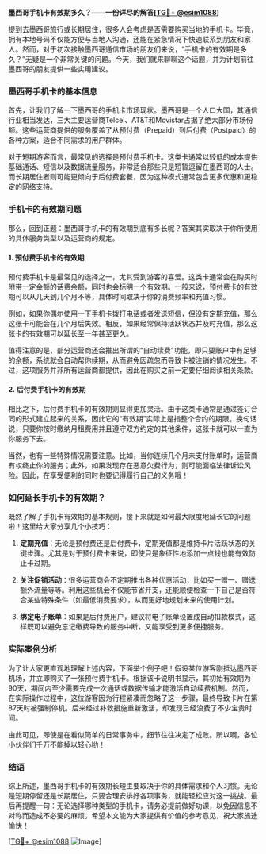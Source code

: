 **墨西哥手机卡有效期多久？——一份详尽的解答[[TG💪+ @esim1088](https://t.me/s/esim1088)]**

提到去墨西哥旅行或长期居住，很多人会考虑是否需要购买当地的手机卡。毕竟，拥有本地号码不仅能方便与当地人沟通，还能在紧急情况下快速联系到朋友和家人。然而，对于初次接触墨西哥通信市场的朋友们来说，“手机卡的有效期是多久？”无疑是一个非常关键的问题。今天，我们就来聊聊这个话题，并为计划前往墨西哥的朋友提供一些实用建议。

### 墨西哥手机卡的基本信息

首先，让我们了解一下墨西哥的手机卡市场现状。墨西哥是一个人口大国，其通信行业相当发达，三大主要运营商Telcel、AT&T和Movistar占据了绝大部分市场份额。这些运营商提供的服务覆盖了从预付费（Prepaid）到后付费（Postpaid）的各种方案，适合不同需求的用户群体。

对于短期游客而言，最常见的选择是预付费手机卡。这类卡通常以较低的成本提供基础通话、短信以及数据流量服务，非常适合那些只是短暂逗留在墨西哥的人士。而长期居住者则可能更倾向于后付费套餐，因为这种模式通常包含更多优惠和更稳定的网络支持。

### 手机卡的有效期问题

那么，回到正题：墨西哥手机卡的有效期到底有多长呢？答案其实取决于你所使用的具体服务类型以及运营商的规定。

#### 1. 预付费手机卡的有效期

预付费手机卡是最常见的选择之一，尤其受到游客的喜爱。这类卡通常会在购买时附带一定金额的话费余额，同时也会标明一个有效期。一般来说，预付费卡的有效期可以从几天到几个月不等，具体时间取决于你的消费频率和充值习惯。

例如，如果你偶尔使用一下手机卡拨打电话或者发送短信，但没有定期充值，那么这张卡可能会在几个月后失效。相反，如果经常保持活跃状态并及时充值，那么这张卡的有效期可以延长至一年甚至更久。

值得注意的是，部分运营商还会推出所谓的“自动续费”功能，即只要账户中有足够的余额，系统就会自动帮你续期，从而避免因疏忽而导致卡被注销的情况发生。不过，这项服务并非所有运营商都提供，因此在购买之前一定要仔细阅读相关条款。

#### 2. 后付费手机卡的有效期

相比之下，后付费手机卡的有效期则显得更加灵活。由于这类卡通常是通过签订合同的形式建立起来的关系，因此它的“有效期”实际上是指整个合约的期限。换句话说，只要你按时缴纳月租费用并且遵守双方约定的其他条件，这张卡就可以一直为你服务下去。

当然，也有一些特殊情况需要注意。比如，当你连续几个月未支付账单时，运营商有权终止你的服务；此外，如果发现存在恶意欠费行为，则可能面临法律诉讼风险。因此，在享受便利的同时也要记得履行自己的义务哦！

### 如何延长手机卡的有效期？

既然了解了手机卡有效期的基本规则，接下来就是如何最大限度地延长它的问题啦！这里给大家分享几个小技巧：

1. **定期充值**：无论是预付费还是后付费卡，定期充值都是维持卡片活跃状态的关键步骤。尤其是对于预付费卡来说，即使只是象征性地添加一点钱也能有效防止卡过期。
   
2. **关注促销活动**：很多运营商会不定期推出各种优惠活动，比如买一赠一、赠送额外流量等等。利用这些机会不仅能节省开支，还能顺便检查一下自己是否符合某些特殊条件（如最低消费要求），从而更好地规划未来的使用计划。

3. **绑定电子账单**：如果是后付费用户，建议将电子账单设置成自动扣款模式，这样既可以避免忘记缴费导致的服务中断，又能享受到更多便捷服务。

### 实际案例分析

为了让大家更直观地理解上述内容，下面举个例子吧！假设某位游客刚抵达墨西哥机场，并立即购买了一张预付费手机卡。根据该卡说明书显示，其初始有效期为90天，期间内至少需要完成一次通话或数据传输才能激活自动续费机制。然而，在实际操作过程中，这位游客因为行程紧凑而忽略了这一步骤，最终导致卡片在第87天时被强制停机。后来经过补救措施重新激活，却发现已经浪费了不少宝贵时间。

由此可见，即使是在看似简单的日常事务中，细节往往决定了成败。所以啊，各位小伙伴们千万不能掉以轻心哟！

### 结语

综上所述，墨西哥手机卡的有效期长短主要取决于你的具体需求和个人习惯。无论是短期停留还是长期居住，只要合理安排好各项事务，就能轻松应对这一挑战。最后再提醒一句：无论选择哪种类型的手机卡，请务必提前做好功课，以免因信息不对称而造成不必要的麻烦。希望本文能为大家提供有价值的参考意见，祝大家旅途愉快！

[[TG💪+ @esim1088](https://t.me/s/esim1088) ![Image](https://i.postimg.cc/4NQfJmqS/Snipaste-2025-05-13-00-14-12.png)]